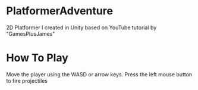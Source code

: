 # PlatformerAdventure
2D Platformer I created in Unity based on YouTube tutorial by "GamesPlusJames"

# How To Play
Move the player using the WASD or arrow keys.
Press the left mouse button to fire projectiles
